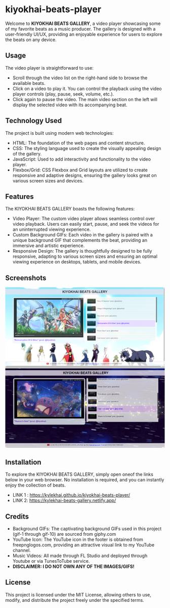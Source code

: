 # kiyokhai-beats-player

Welcome to **KIYOKHAI BEATS GALLERY**, a video player showcasing some of my favorite beats as a music producer. The gallery is designed with a user-friendly UI/UX, providing an enjoyable experience for users to explore the beats on any device.

## Usage

The video player is straightforward to use:

- Scroll through the video list on the right-hand side to browse the available beats.
- Click on a video to play it. You can control the playback using the video player controls (play, pause, seek, volume, etc.).
- Click again to pause the video. The main video section on the left will display the selected video with its accompanying beat.

## Technology Used

The project is built using modern web technologies:

- HTML: The foundation of the web pages and content structure.
- CSS: The styling language used to create the visually appealing design of the gallery.
- JavaScript: Used to add interactivity and functionality to the video player.
- Flexbox/Grid: CSS Flexbox and Grid layouts are utilized to create responsive and adaptive designs, ensuring the gallery looks great on various screen sizes and devices.

## Features

The KIYOKHAI BEATS GALLERY boasts the following features:

- Video Player: The custom video player allows seamless control over video playback. Users can easily start, pause, and seek the videos for an uninterrupted viewing experience.
- Custom Background GIFs: Each video in the gallery is paired with a unique background GIF that complements the beat, providing an immersive and artistic experience.
- Responsive Design: The gallery is thoughtfully designed to be fully responsive, adapting to various screen sizes and ensuring an optimal viewing experience on desktops, tablets, and mobile devices.

## Screenshots

![Exerpt 1](img-vids/exerpt-1.png)
![Exerpt 2](img-vids/exerpt-2.png)

## Installation

To explore the KIYOKHAI BEATS GALLERY, simply open oneof the links below in your web browser. No installation is required, and you can instantly enjoy the collection of beats.

- LINK 1 : https://kylekhai.github.io/kiyokhai-beats-player/
- LINK 2: https://kylekhai-beats-gallery.netlify.app/

## Credits

- Background GIFs: The captivating background GIFs used in this project (gif-1 through gif-10) are sourced from giphy.com
- YouTube Icon: The YouTube icon in the footer is obtained from freepnglogos.com, providing an attractive visual link to my YouTube channel.
- Music Videos: All made through FL Studio and deployed through Youtube or via TunesToTube service. 
- **DISCLAIMER: I DO NOT OWN ANY OF THE IMAGES/GIFS!**

## License

This project is licensed under the MIT License, allowing others to use, modify, and distribute the project freely under the specified terms.
